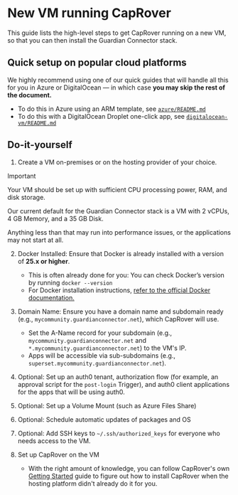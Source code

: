# New VM running CapRover

This guide lists the high-level steps to get CapRover running on a new VM, so that you can then
install the Guardian Connector stack.

## Quick setup on popular cloud platforms

We highly recommend using one of our quick guides that will handle all this for you
in Azure or DigitalOcean — in which case **you may skip the rest of the document.**

- To do this in Azure using an ARM template, see [`azure/README.md`](../azure/README.md)
- To do this with a DigitalOcean Droplet one-click app, see [`digitalocean-vm/README.md`](../digitalocean-vm/README.md)

## Do-it-yourself

1. Create a VM on-premises or on the hosting provider of your choice.

> [!IMPORTANT]
> Your VM should be set up with sufficient CPU processing power, RAM, and disk storage.
>
> Our current default for the Guardian Connector stack is a VM with 2 vCPUs, 4 GB Memory, and a 35 GB Disk.
>
> Anything less than that may run into performance issues, or the applications may not start at all.

2. Docker Installed: Ensure that Docker is already installed with a version of **25.x or higher**.
    - This is often already done for you: You can check Docker’s version by running `docker --version`
    - For Docker installation instructions, [refer to the official Docker documentation.](https://docs.docker.com/engine/install/ubuntu/#install-using-the-repository)

3. Domain Name: Ensure you have a domain name and subdomain ready (e.g., `mycommunity.guardianconnector.net`), which CapRover will use.
   - Set the A-Name record for your subdomain (e.g., `mycommunity.guardianconnector.net` and `*.mycommunity.guardianconnector.net`) to the VM's IP.
   - Apps will be accessible via sub-subdomains (e.g., `superset.mycommunity.guardianconnector.net`).

4. Optional: Set up an auth0 tenant, authorization flow (for example, an approval script for the `post-login` Trigger), and auth0 client applications for the apps that will be using auth0.

5. Optional: Set up a Volume Mount (such as Azure Files Share)

6. Optional: Schedule automatic updates of packages and OS

7. Optional: Add SSH keys to `~/.ssh/authorized_keys` for everyone who needs access to the VM.

8. Set up CapRover on the VM

   - With the right amount of knowledge, you can follow CapRover's own [Getting Started](https://caprover.com/docs/get-started.html#caprover-setup) guide to figure out how to install CapRover when the hosting platform didn't already do it for you.
